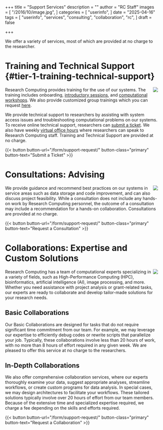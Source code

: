 +++
title = "Support Services"
description = ""
author = "RC Staff"
images = [
  "/2016/10/image.jpg",
]
categories = [
  "userinfo",
]
date = "2025-04-16"
tags = [
  "userinfo",
  "services",
  "consulting",
  "collaboration",
  "rc",
]
draft = false

+++

We offer a variety of services, most of which are provided at no charge to the researcher. 


# Training and Technical Support {#tier-1-training-technical-support}

<img src="/images/dac/maya-maceka-yW-Qgw_IJXg-unsplash.jpg" style="float:right;" class="project-inset" />

Research Computing provides training for the use of our systems.  The training includes onboarding, [introductory sessions](/education/workshops/#new-to-high-performance-computing), and [computational workshops](/education/workshops). We also provide customized group trainings which you can request [here](/form/support-request/). 

We provide technical support to researchers by assisting with system access issues and troubleshooting computational problems on our systems.  To receive online technical support, researchers can <a href="/form/support-request/?category=Data%20Analytics">submit a ticket</a>.  We also have weekly <a href="/support/#office-hours"> virtual office hours</a> where researchers can speak to Research Computing staff.  Training and Technical Support are provided at no charge.

<div style="display: flex; justify-content: left; margin-top: 0%">
    {{< button button-url="/form/support-request/" button-class="primary" button-text="Submit a Ticket" >}}
</div>

# Consultations: Advising 
 
<img src="/images/dac/scott-graham-5fNmWej4tAA-unsplash.jpg" style="float:right;" class="project-inset" />
  
We provide guidance and recommend best practices on our systems in service areas such as data storage and code improvement, and can also discuss project feasibility. While a consultation does not include any hands-on work by Research Computing personnel, the outcome of a consultation may include a recommendation for a hands-on collaboration.  Consultations are provided at no charge.

<div style="display: flex; justify-content: left; margin-top: 0%">
    {{< button button-url="/form/support-request/" button-class="primary" button-text="Request a Consultation" >}}
</div>
 

# Collaborations: Expertise and Custom Solutions

<img src="/images/dac_tiers_collaboration.jpg" style="float:right;" class="project-inset" />

Research Computing has a team of computational experts specializing in a variety of fields, such as High-Performance Computing (HPC), bioinformatics, artificial intelligence (AI), image processing, and more. Whether you need assistance with project analysis or grant-related tasks, our experts are ready to collaborate and develop tailor-made solutions for your research needs.

## Basic Collaborations
Our Basic Collaborations are designed for tasks that do not require significant time commitment from our team. For example, we may leverage our expertise to efficiently debug codes or rewrite scripts that parallelize your job. Typically, these collaborations involve less than 20 hours of work, with no more than 8 hours of effort required in any given week. We are pleased to offer this service at no charge to the researchers.

## In-Depth Collaborations
We also offer comprehensive collaboration services, where our experts thoroughly examine your data, suggest appropriate analyses, streamline workflows, or create custom programs for data analysis. In special cases, we may design architectures to facilitate your workflows. These tailored solutions typically involve over 20 hours of effort from our team members. Because of the extensive time and specialized expertise required, we charge a fee depending on the skills and efforts required.

<div style="display: flex; justify-content: left; margin-top: 0%">
    {{< button button-url="/form/support-request/" button-class="primary" button-text="Request a Collaboration" >}}
</div>
